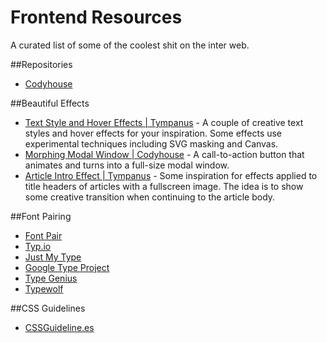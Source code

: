 # Frontend Resources
A curated list of some of the coolest shit on the inter web.

##Repositories
- [Codyhouse](http://codyhouse.co)

##Beautiful Effects

- [Text Style and Hover Effects | Tympanus](http://tympanus.net/codrops/2015/05/13/inspiration-for-text-styles-and-hover-effects/) - A couple of creative text styles and hover effects for your inspiration. Some effects use experimental techniques including SVG masking and Canvas.
- [Morphing Modal Window | Codyhouse](http://codyhouse.co/gem/morphing-modal-window/) - A call-to-action button that animates and turns into a full-size modal window.
- [Article Intro Effect | Tympanus](http://tympanus.net/codrops/2014/05/22/inspiration-for-article-intro-effects/) - Some inspiration for effects applied to title headers of articles with a fullscreen image. The idea is to show some creative transition when continuing to the article body.

##Font Pairing
- [Font Pair](http://fontpair.co/)
- [Typ.io](http://typ.io/)
- [Just My Type](http://justmytype.co/)
- [Google Type Project](http://femmebot.github.io/google-type/)
- [Type Genius](http://www.typegenius.com/)
- [Typewolf](http://www.typewolf.com)

##CSS Guidelines
- [CSSGuideline.es](http://cssguidelin.es/)

